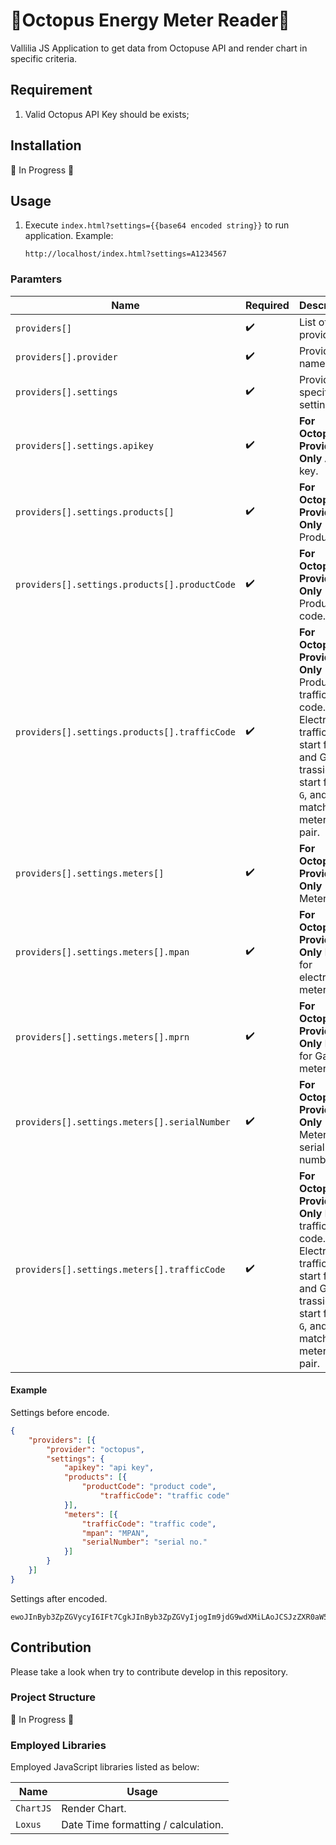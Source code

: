 # :octopus:Octopus Energy Meter Reader:octopus:  #
Vallilia JS Application to get data from Octopuse API and render chart in specific criteria.

## Requirement ##
1. Valid Octopus API Key should be exists;

## Installation ##
:construction: In Progress :construction:

## Usage ##
1. Execute `index.html?settings={{base64 encoded string}}` to run application. Example:
    ```
    http://localhost/index.html?settings=A1234567
    ```
### Paramters ###
| Name | Required | Description |
| -------- | -------- | -------- |
| `providers[]` | :heavy_check_mark: | List of providers. |
| `providers[].provider` | :heavy_check_mark: | Provider name. |
| `providers[].settings` | :heavy_check_mark: | Provider specific settings. |
| `providers[].settings.apikey` | :heavy_check_mark: | __For Octopos Provider Only__ API key. |
| `providers[].settings.products[]` | :heavy_check_mark: | __For Octopos Provider Only__ Product list. |
| `providers[].settings.products[].productCode` | :heavy_check_mark: | __For Octopos Provider Only__ Product code. |
| `providers[].settings.products[].trafficCode` | :heavy_check_mark: | __For Octopos Provider Only__ Product traffic code. Electricity traffic is start from `E` and Gas trassic is start from `G`, and it will match with meter as a pair. |
| `providers[].settings.meters[]` | :heavy_check_mark: | __For Octopos Provider Only__ Meters list. |
| `providers[].settings.meters[].mpan` | :heavy_check_mark: | __For Octopos Provider Only__ MPAN for electricity meter. |
| `providers[].settings.meters[].mprn` | :heavy_check_mark: | __For Octopos Provider Only__ MPRN for Gas meter. |
| `providers[].settings.meters[].serialNumber` | :heavy_check_mark: | __For Octopos Provider Only__ Meters serial number. |
| `providers[].settings.meters[].trafficCode` | :heavy_check_mark: | __For Octopos Provider Only__ Meter traffic code. Electricity traffic is start from `E` and Gas trassic is start from `G`, and it will match with meter as a pair. |

#### Example ####
Settings before encode.
```json
{
	"providers": [{
		"provider": "octopus",
		"settings": {
			"apikey": "api key",
			"products": [{
				"productCode": "product code",
			        "trafficCode": "traffic code"
			}],
			"meters": [{
			    "trafficCode": "traffic code",
				"mpan": "MPAN",
				"serialNumber": "serial no."
			}]
		}
	}]
}
```
Settings after encoded.
```text
ewoJInByb3ZpZGVycyI6IFt7CgkJInByb3ZpZGVyIjogIm9jdG9wdXMiLAoJCSJzZXR0aW5ncyI6IHsKCQkJImFwaWtleSI6ICJhcGkga2V5IiwKCQkJInByb2R1Y3RzIjogW3sKCQkJCSJwcm9kdWN0Q29kZSI6ICJwcm9kdWN0IGNvZGUiLAoJCQkgICAgICAgICJ0cmFmZmljQ29kZSI6ICJ0cmFmZmljIGNvZGUiCgkJCX1dLAoJCQkibWV0ZXJzIjogW3sKCQkJICAgICJ0cmFmZmljQ29kZSI6ICJ0cmFmZmljIGNvZGUiLAoJCQkJIm1wYW4iOiAiTVBBTiIsCgkJCQkic2VyaWFsTnVtYmVyIjogInNlcmlhbCBuby4iCgkJCX1dCgkJfQoJfV0KfQ==
```

## Contribution ##
Please take a look when try to contribute develop in this repository.

### Project Structure ###
:construction: In Progress :construction:

### Employed Libraries ###
Employed JavaScript libraries listed as below:

| Name | Usage |
---|---
| `ChartJS` | Render Chart. |
| `Loxus` | Date Time formatting / calculation. |

